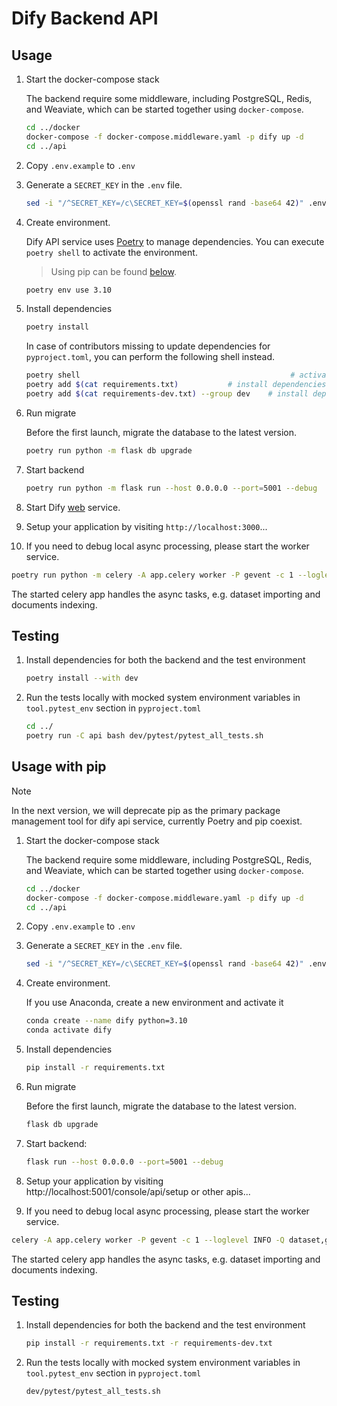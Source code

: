 # Dify Backend API

## Usage

1. Start the docker-compose stack

   The backend require some middleware, including PostgreSQL, Redis, and Weaviate, which can be started together using `docker-compose`.

   ```bash
   cd ../docker
   docker-compose -f docker-compose.middleware.yaml -p dify up -d
   cd ../api
   ```
2. Copy `.env.example` to `.env`
3. Generate a `SECRET_KEY` in the `.env` file.

   ```bash
   sed -i "/^SECRET_KEY=/c\SECRET_KEY=$(openssl rand -base64 42)" .env
   ```
4. Create environment.

   Dify API service uses [Poetry](https://python-poetry.org/docs/) to manage dependencies. You can execute `poetry shell` to activate the environment.

   > Using pip can be found [below](#usage-with-pip).

   ```bash
   poetry env use 3.10
   ```
   
6. Install dependencies
   
   ```bash
   poetry install
   ```
   
   In case of contributors missing to update dependencies for `pyproject.toml`, you can perform the following shell instead.

   ```bash
   poetry shell                                               # activate current environment
   poetry add $(cat requirements.txt)           # install dependencies of production and update pyproject.toml
   poetry add $(cat requirements-dev.txt) --group dev    # install dependencies of development and update pyproject.toml
   ```

7. Run migrate

   Before the first launch, migrate the database to the latest version.
   
   ```bash
   poetry run python -m flask db upgrade
   ```

8. Start backend
    
   ```bash
   poetry run python -m flask run --host 0.0.0.0 --port=5001 --debug
   ```

9. Start Dify [web](../web) service.
10. Setup your application by visiting `http://localhost:3000`...
11. If you need to debug local async processing, please start the worker service.

   ```bash
   poetry run python -m celery -A app.celery worker -P gevent -c 1 --loglevel INFO -Q dataset,generation,mail
   ```

   The started celery app handles the async tasks, e.g. dataset importing and documents indexing.


## Testing

1. Install dependencies for both the backend and the test environment
   
   ```bash
   poetry install --with dev
   ``` 
   
2. Run the tests locally with mocked system environment variables in `tool.pytest_env` section in `pyproject.toml`
   
   ```bash
   cd ../
   poetry run -C api bash dev/pytest/pytest_all_tests.sh
   ```


## Usage with pip

> [!NOTE]  
> In the next version, we will deprecate pip as the primary package management tool for dify api service, currently Poetry and pip coexist.

1. Start the docker-compose stack

   The backend require some middleware, including PostgreSQL, Redis, and Weaviate, which can be started together using `docker-compose`.

   ```bash
   cd ../docker
   docker-compose -f docker-compose.middleware.yaml -p dify up -d
   cd ../api
   ```
   
2. Copy `.env.example` to `.env`
3. Generate a `SECRET_KEY` in the `.env` file.

   ```bash
   sed -i "/^SECRET_KEY=/c\SECRET_KEY=$(openssl rand -base64 42)" .env
   ```

4. Create environment.
   
   If you use Anaconda, create a new environment and activate it
  
   ```bash
   conda create --name dify python=3.10
   conda activate dify
   ```
      
6. Install dependencies
   
   ```bash
   pip install -r requirements.txt
   ```

7. Run migrate

   Before the first launch, migrate the database to the latest version.

   ```bash
   flask db upgrade
   ```

8. Start backend:
   ```bash
   flask run --host 0.0.0.0 --port=5001 --debug
   ```
9. Setup your application by visiting http://localhost:5001/console/api/setup or other apis...
10. If you need to debug local async processing, please start the worker service.
   ```bash
   celery -A app.celery worker -P gevent -c 1 --loglevel INFO -Q dataset,generation,mail
   ```
   The started celery app handles the async tasks, e.g. dataset importing and documents indexing.


## Testing

1. Install dependencies for both the backend and the test environment
   ```bash
   pip install -r requirements.txt -r requirements-dev.txt
   ``` 
   
2. Run the tests locally with mocked system environment variables in `tool.pytest_env` section in `pyproject.toml`
   ```bash
   dev/pytest/pytest_all_tests.sh
   ```

